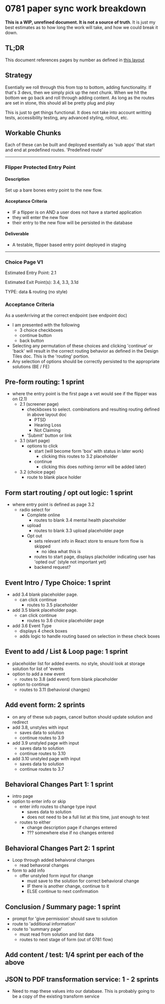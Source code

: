 # 0781 paper sync work breakdown

**This is a WIP, unrefined document. It is not a source of truth**. It is just my best estimates as to how long the work will take, and how we could break it down.

## TL;DR

This document references pages by number as defined in [this layout](https://www.figma.com/design/r3Aj9FtLFS989mlVeBsgJg/0781-Redesign?node-id=9250-79571&node-type=section&t=coFOPPvO8yrT5Pcq-0)

## Strategy
Esentially we roll through this from top to bottom, adding functionality. If that's 3 devs, then we simply pick up the next chunk. When we hit the bottom we go back and roll through adding content. As long as the routes are set in stone, this should all be pretty plug and play

This is just to get things functional. It does not take into account writting tests, accessibility testing, any advanced styling, rollout, etc.

## Workable Chunks

Each of these can be built and deployed esentially as 'sub apps' that start and end at predefined routes. 'Predefined route'

---

### Flipper Protected Entry Point
#### Description
Set up a bare bones entry point to the new flow. 

#### Acceptance Criteria
- IF a flipper is on AND a user does not have a started application
- they will enter the new flow
- their entry to the new flow will be persisted in the database

#### Deliverable
- A testable, flipper based entry point deployed in staging

---

### Choice Page V1

Estimated Entry Point: 2.1 

Estimated Exit Point(s): 3.4, 3.3, 3.1d

TYPE: data & routing (no style)

### Acceptance Criteria

As a userArriving at the correct endpoint (see endpoint doc)

- I am presented with the following
  - 3 choice checkboxes
  - continue button
  - back button
- Selecting any permutation of these choices and clicking 'continue' or 'back' will result in the correct routing behavior as defined in the Design Tiles doc. This is the 'routing' portion.
- Any selection of options should be correctly persisted to the appropriate solutions (BE / FE)


## Pre-form routing: 1 sprint
- where the entry point is the first page a vet would see if the flipper was on (2.1)
  - 2.1 (screener page)
    - checkboxes to select. combinations and resulting routing defined in above layout doc
      - PTSD
      - Hearing Loss
      - Not Claiming
    - 'Submit' button or link
  - 3.1 (start page)
    - options to click
      - start (will become form 'box' with status in later work)
        - clicking this routes to 3.2 placeholder
      - continue
        - clicking this does nothing (error will be added later)
  - 3.2 (choice page)
    - route to blank place holder

## Form start routing / opt out logic: 1 sprint
- where entry point is defined as page 3.2
  - radio select for 
    - Complete online
      - routes to blank 3.4 mental health placeholder
    - upload
      - routes to blank 3.3 upload placeholder page
    - Opt out
      - sets relevant info in React store to ensure form flow is skipped
        - no idea what this is
      - routes to start page, displays placholder indicating user has 'opted out' (style not important yet)
      - backend request?

## Event Intro / Type Choice: 1 sprint
- add 3.4 blank placeholder page. 
  - can click continue
    - routes to 3.5 placeholder
- add 3.5 blank placeholder page. 
  - can click continue
    - routes to 3.6 choice placeholder page
- add 3.6 Event Type
  - displays 4 check boxes
  - adds logic to handle routing based on selection in these check boxes

## Event to add / List & Loop page: 1 sprint
- placeholder list for added events. no style, should look at storage solution for list of 'events
- option to add a new event
  - routes to 3.8 (add event) form blank placeholder
- option to continue
  - routes to 3.11 (behavioral changes)

## Add event form: 2 sprints
- on any of these sub pages, cancel button should update solution and redirect
- add 3.8, unstyles with input
  - saves data to solution
  - continue routes to 3.9
- add 3.9 unstyled page with input
  - saves data to solution
  - continue routes to 3.10
- add 3.10 unstyled page with input
  - saves data to solution
  - continue routes to 3.7

## Behavioral Changes Part 1: 1 sprint
- intro page
- option to enter info or skip
  - enter info routes to change type input
    - saves data to solution
    - does not need to be a full list at this time, just enough to test
  - routes to either
    - change description page if changes entered
    - ??? somewhere else if no changes entered

## Behavioral Changes Part 2: 1 sprint
- Loop through added behaivoral changes
  - read behavoral changes
- form to add info
  - offer unstyled form input for change
    - must save to the solution for correct behavioral change
    - IF there is another change, continue to it
    - ELSE continue to next confirmation

## Conclusion / Summary page: 1 sprint
- prompt for 'give permission' should save to solution
- route to 'additional information'
- route to 'summary page'
  - must read from solution and list data
  - routes to next stage of form (out of 0781 flow)

## Add content / test: 1/4 sprint per each of the above

## JSON to PDF transformation service: 1 - 2 sprints
- Need to map these values into our database. This is probably going to be a copy of the existing 
  transform service


